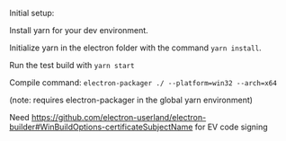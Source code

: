 Initial setup:

Install yarn for your dev environment.

Initialize yarn in the electron folder with the command `yarn install`.

Run the test build with `yarn start`

Compile command: `electron-packager ./ --platform=win32 --arch=x64`

(note: requires electron-packager in the global yarn environment)

Need https://github.com/electron-userland/electron-builder#WinBuildOptions-certificateSubjectName
for EV code signing
